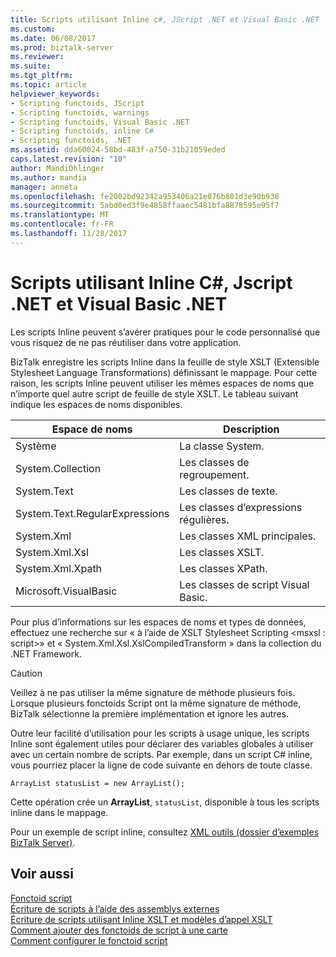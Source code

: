 ```yaml
---
title: Scripts utilisant Inline c#, JScript .NET et Visual Basic .NET | Documents Microsoft
ms.custom: 
ms.date: 06/08/2017
ms.prod: biztalk-server
ms.reviewer: 
ms.suite: 
ms.tgt_pltfrm: 
ms.topic: article
helpviewer_keywords:
- Scripting functoids, JScript
- Scripting functoids, warnings
- Scripting functoids, Visual Basic .NET
- Scripting functoids, inline C#
- Scripting functoids, .NET
ms.assetid: dda60024-58bd-483f-a750-31b21059eded
caps.latest.revision: "10"
author: MandiOhlinger
ms.author: mandia
manager: anneta
ms.openlocfilehash: fe2002bd92342a953406a21e076b801d3e90b938
ms.sourcegitcommit: 5abd0ed3f9e4858ffaaec5481bfa8878595e95f7
ms.translationtype: MT
ms.contentlocale: fr-FR
ms.lasthandoff: 11/28/2017
---
```

# <a name="scripting-using-inline-c-jscript-net-and-visual-basic-net"></a>Scripts utilisant Inline C#, Jscript .NET et Visual Basic .NET
Les scripts Inline peuvent s’avérer pratiques pour le code personnalisé que vous risquez de ne pas réutiliser dans votre application.  
  
 BizTalk enregistre les scripts Inline dans la feuille de style XSLT (Extensible Stylesheet Language Transformations) définissant le mappage. Pour cette raison, les scripts Inline peuvent utiliser les mêmes espaces de noms que n’importe quel autre script de feuille de style XSLT. Le tableau suivant indique les espaces de noms disponibles.  
  
|Espace de noms| Description|  
|---------------|-----------------|  
|Système|La classe System.|  
|System.Collection|Les classes de regroupement.|  
|System.Text|Les classes de texte.|  
|System.Text.RegularExpressions|Les classes d’expressions régulières.|  
|System.Xml|Les classes XML principales.|  
|System.Xml.Xsl|Les classes XSLT.|  
|System.Xml.Xpath|Les classes XPath.|  
|Microsoft.VisualBasic|Les classes de script Visual Basic.|  
  
 Pour plus d’informations sur les espaces de noms et types de données, effectuez une recherche sur « à l’aide de XSLT Stylesheet Scripting \<msxsl : script\>» et « System.Xml.Xsl.XslCompiledTransform » dans la collection du .NET Framework.  
  
> [!CAUTION]
>  Veillez à ne pas utiliser la même signature de méthode plusieurs fois. Lorsque plusieurs fonctoids Script ont la même signature de méthode, BizTalk sélectionne la première implémentation et ignore les autres.  
  
 Outre leur facilité d’utilisation pour les scripts à usage unique, les scripts Inline sont également utiles pour déclarer des variables globales à utiliser avec un certain nombre de scripts. Par exemple, dans un script C# inline, vous pourriez placer la ligne de code suivante en dehors de toute classe.  
  
```  
ArrayList statusList = new ArrayList();  
```  
  
 Cette opération crée un **ArrayList**, `statusList`, disponible à tous les scripts inline dans le mappage.  
  
 Pour un exemple de script inline, consultez [XML outils (dossier d’exemples BizTalk Server)](../core/xml-tools-biztalk-server-samples-folder.md).  
  
## <a name="see-also"></a>Voir aussi  
 [Fonctoid script](../core/scripting-functoid.md)   
 [Écriture de scripts à l’aide des assemblys externes](../core/scripting-using-external-assemblies.md)   
 [Écriture de scripts utilisant Inline XSLT et modèles d’appel XSLT](../core/scripting-using-inline-xslt-and-xslt-call-templates.md)   
 [Comment ajouter des fonctoids de script à une carte](../core/how-to-add-scripting-functoids-to-a-map.md)   
 [Comment configurer le fonctoid script](../core/how-to-configure-the-scripting-functoid.md)